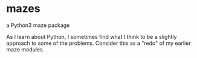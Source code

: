 # mazes
a Python3 maze package

As I learn about Python, I sometimes find what I think to be a slightly approach to some of the problems.  Consider this as a "redo" of my earlier maze modules.

